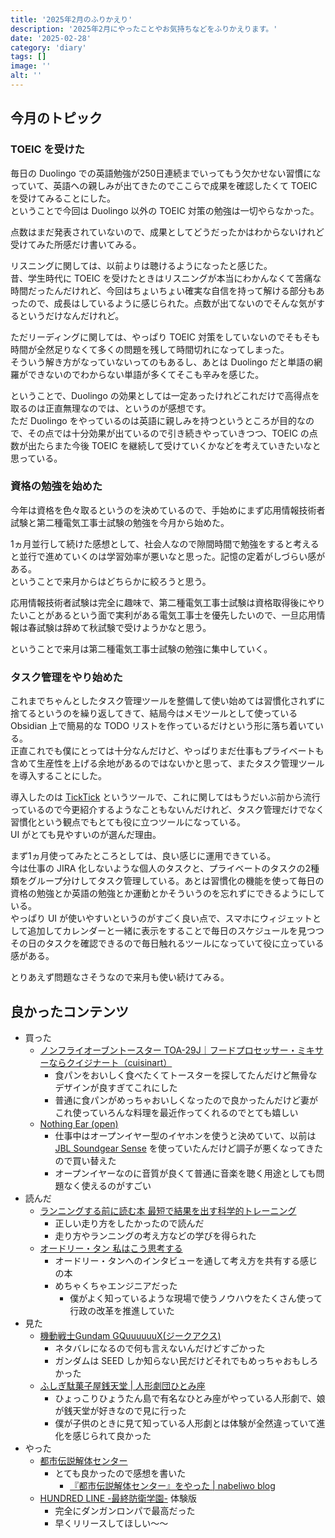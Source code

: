 ```yaml
---
title: '2025年2月のふりかえり'
description: '2025年2月にやったことやお気持ちなどをふりかえります。'
date: '2025-02-28'
category: 'diary'
tags: []
image: ''
alt: ''
---
```


## 今月のトピック　

### TOEIC を受けた

毎日の Duolingo での英語勉強が250日連続までいってもう欠かせない習慣になっていて、英語への親しみが出てきたのでここらで成果を確認したくて TOEIC を受けてみることにした。  
ということで今回は Duolingo 以外の TOEIC 対策の勉強は一切やらなかった。

点数はまだ発表されていないので、成果としてどうだったかはわからないけれど受けてみた所感だけ書いてみる。

リスニングに関しては、以前よりは聴けるようになったと感じた。  
昔、学生時代に TOEIC を受けたときはリスニングが本当にわかんなくて苦痛な時間だったんだけれど、今回はちょいちょい確実な自信を持って解ける部分もあったので、成長はしているように感じられた。点数が出てないのでそんな気がするというだけなんだけれど。

ただリーディングに関しては、やっぱり TOEIC 対策をしていないのでそもそも時間が全然足りなくて多くの問題を残して時間切れになってしまった。  
そういう解き方がなっていないってのもあるし、あとは Duolingo だと単語の網羅ができないのでわからない単語が多くてそこも辛みを感じた。

ということで、Duolingo の効果としては一定あったけれどこれだけで高得点を取るのは正直無理なのでは、というのが感想です。  
ただ Duolingo をやっているのは英語に親しみを持つというところが目的なので、その点では十分効果が出ているので引き続きやっていきつつ、TOEIC の点数が出たらまた今後 TOEIC を継続して受けていくかなどを考えていきたいなと思っている。

### 資格の勉強を始めた

今年は資格を色々取るというのを決めているので、手始めにまず応用情報技術者試験と第二種電気工事士試験の勉強を今月から始めた。

1ヵ月並行して続けた感想として、社会人なので隙間時間で勉強をすると考えると並行で進めていくのは学習効率が悪いなと思った。記憶の定着がしづらい感がある。  
ということで来月からはどちらかに絞ろうと思う。

応用情報技術者試験は完全に趣味で、第二種電気工事士試験は資格取得後にやりたいことがあるという面で実利がある電気工事士を優先したいので、一旦応用情報は春試験は辞めて秋試験で受けようかなと思う。

ということで来月は第二種電気工事士試験の勉強に集中していく。

### タスク管理をやり始めた

これまでちゃんとしたタスク管理ツールを整備して使い始めては習慣化されずに捨てるというのを繰り返してきて、結局今はメモツールとして使っている Obsidian 上で簡易的な TODO リストを作っているだけという形に落ち着いている。  
正直これでも僕にとっては十分なんだけど、やっぱりまだ仕事もプライベートも含めて生産性を上げる余地があるのではないかと思って、またタスク管理ツールを導入することにした。

導入したのは [TickTick](https://ticktick.com) というツールで、これに関してはもうだいぶ前から流行っているので今更紹介するようなこともないんだけれど、タスク管理だけでなく習慣化という観点でもとても役に立つツールになっている。  
UI がとても見やすいのが選んだ理由。

まず1ヵ月使ってみたところとしては、良い感じに運用できている。  
今は仕事の JIRA 化しないような個人のタスクと、プライベートのタスクの2種類をグループ分けしてタスク管理している。あとは習慣化の機能を使って毎日の資格の勉強とか英語の勉強とか運動とかそういうのを忘れずにできるようにしている。  
やっぱり UI が使いやすいというのがすごく良い点で、スマホにウィジェットとして追加してカレンダーと一緒に表示をすることで毎日のスケジュールを見つつその日のタスクを確認できるので毎日触れるツールになっていて役に立っている感がある。

とりあえず問題なさそうなので来月も使い続けてみる。

## 良かったコンテンツ

- 買った
  - [ノンフライオーブントースター TOA-29J｜フードプロセッサー・ミキサーならクイジナート（cuisinart）](https://www.cuisinart.jp/products/TOA-29J.html)
    - 食パンをおいしく食べたくてトースターを探してたんだけど無骨なデザインが良すぎてこれにした
    - 普通に食パンがめっちゃおいしくなったので良かったんだけど妻がこれ使っていろんな料理を最近作ってくれるのでとても嬉しい
  - [Nothing Ear (open)](https://jp.nothing.tech/products/ear-open)
    - 仕事中はオープンイヤー型のイヤホンを使うと決めていて、以前は [JBL Soundgear Sense](https://jp.jbl.com/SOUNDGEAR-SENSE.html) を使っていたんだけど調子が悪くなってきたので買い替えた
    - オープンイヤーなのに音質が良くて普通に音楽を聴く用途としても問題なく使えるのがすごい
- 読んだ
  - [ランニングする前に読む本 最短で結果を出す科学的トレーニング](https://www.amazon.co.jp/dp/4065020050)
    - 正しい走り方をしたかったので読んだ
    - 走り方やランニングの考え方などの学びを得られた
  - [オードリー・タン 私はこう思考する](https://www.amazon.co.jp/dp/476127767X)
    - オードリー・タンへのインタビューを通して考え方を共有する感じの本
    - めちゃくちゃエンジニアだった
      - 僕がよく知っているような現場で使うノウハウをたくさん使って行政の改革を推進していた
- 見た
  - [機動戦士Gundam GQuuuuuuX(ジークアクス)](https://www.gundam.info/feature/gquuuuuux/)
    - ネタバレになるので何も言えないんだけどすごかった
    - ガンダムは SEED しか知らない民だけどそれでもめっちゃおもしろかった
  - [ふしぎ駄菓子屋銭天堂 | 人形劇団ひとみ座](https://hitomiza.com/repertory/zenitendo)
    - ひょっこりひょうたん島で有名なひとみ座がやっている人形劇で、娘が銭天堂が好きなので見に行った
    - 僕が子供のときに見て知っている人形劇とは体験が全然違っていて進化を感じられて良かった
- やった
  - [都市伝説解体センター](https://umdc.shueisha-games.com/)
    - とても良かったので感想を書いた
      - [『都市伝説解体センター』をやった | nabeliwo blog](https://www.nabeliwo.blue/blog/2025/02/urban-myth-demolition-center)
  - [HUNDRED LINE -最終防衛学園-](https://hundred-line.com/) 体験版
    - 完全にダンガンロンパで最高だった
    - 早くリリースしてほしい～～
